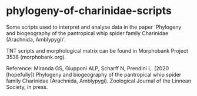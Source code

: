 # phylogeny-of-charinidae-scripts
Some scripts used to interpret and analyse data in the paper 'Phylogeny and biogeography of the pantropical whip spider family Charinidae (Arachnida, Amblypygi)'.

TNT scripts and morphological matrix can be found in Morphobank Project 3538 (morphobank.org).

Reference:
Miranda GS, Giupponi ALP, Scharff N, Prendini L. (2020 [hopefully]) Phylogeny and biogeography of the pantropical whip spider family Charinidae (Arachnida, Amblypygi). Zoological Journal of the Linnean Society, in press.
